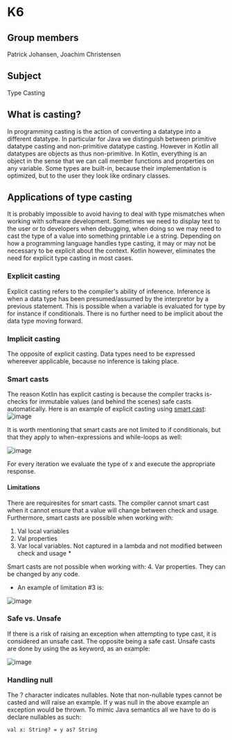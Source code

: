 # K6
## Group members
Patrick Johansen, Joachim Christensen
## Subject
Type Casting
## What is casting?
In programming casting is the action of converting a datatype into a different datatype. In particular for Java we distinguish
between primitive datatype casting and non-primitive datatype casting. However in Kotlin all datatypes are objects as thus non-primitive. 
In Kotlin, everything is an object in the sense that we can call member functions and properties on any variable. 
Some types are built-in, because their implementation is optimized, but to the user they look like ordinary classes.
## Applications of type casting
It is probably impossible to avoid having to deal with type mismatches when working with software development. 
Sometimes we need to display text to the user or to developers when debugging, when doing so we may need to cast the type of a value
into something printable i.e a string. 
Depending on how a programming language handles type casting, it may or may not be necessary to be explicit about the context. 
Kotlin however, eliminates the need for explicit type casting in most cases.
### Explicit casting
Explicit casting refers to the compiler's ability of inference. 
Inference is when a data type has been presumed/assumed by the interpretor by a previous statement. 
This is possible when a variable is evaluated for type by for instance if conditionals. There is no further need to be implicit about
the data type moving forward. 
### Implicit casting
The opposite of explicit casting. Data types need to be expressed whereever applicable, because no inference is taking place. 
### Smart casts
The reason Kotlin has explicit casting is because the compiler tracks is-checks for immutable values (and behind the scenes) safe casts automatically.
Here is an example of explicit casting using [smart cast](https://kotlinlang.org/docs/reference/typecasts.html):
![image](http://i63.tinypic.com/2r1z9lk.png)

It is worth mentioning that smart casts are not limited to if conditionals, but that they apply to when-expressions and while-loops as well:

![image](http://i65.tinypic.com/2vaflly.png)

For every iteration we evaluate the type of x and execute the appropriate response. 

#### Limitations
There are requiresites for smart casts. The compiler cannot smart cast when it cannot ensure that a value will change between check and usage. 
Furthermore, smart casts are possible when working with:
1. Val local variables
2. Val properties
3. Var local variables. Not captured in a lambda and not modified between check and usage *

Smart casts are not possible when working with:
4. Var properties. They can be changed by any code.

* An example of limitation #3 is:

![image](http://i68.tinypic.com/n63vk9.png)
  
### Safe vs. Unsafe
If there is a risk of raising an exception when attempting to type cast, it is considered an unsafe cast. The opposite being a safe cast.
Unsafe casts are done by using the as keyword, as an example:

![image](http://i66.tinypic.com/14o68lg.png)

### Handling null
The ? character indicates nullables. Note that non-nullable types cannot be casted and will raise an example.
If y was null in the above example an exception would be thrown. To mimic Java semantics all we have to do is declare nullables as such:

`val x: String? = y as? String`
